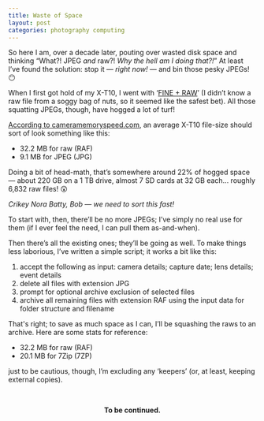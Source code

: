 ```yaml
---
title: Waste of Space
layout: post
categories: photography computing
---
```


So here I am, over a decade later, pouting over wasted disk space and thinking “What?! JPEG <i>and</i> raw?! <i>Why the hell am I doing that?!</i>” At least I’ve found the solution: stop it — <i>right now!</i> — and bin those pesky JPEGs! 😶

When I first got hold of my X-T10, I went with ‘[FINE + RAW](https://fujifilm-dsc.com/en/manual/x-t10/menu_shooting/image_quality/index.html)’ (I&nbsp;didn’t know a raw file from a soggy bag of nuts, so it seemed like the safest bet). All those squatting JPEGs, though, have hogged a lot of turf! 

[According to cameramemoryspeed.com](https://www.cameramemoryspeed.com/fuji-x-t10/fastest-sd-cards/), an average X-T10 file-size should sort of look something like this:

- 32.2 MB for raw (RAF)
- 9.1 MB for JPEG (JPG)

Doing a bit of head-math, that’s somewhere around 22% of hogged space — about 220 GB on a 1 TB drive,  almost 7 SD cards at 32 GB each... roughly 6,832 raw files! 😲

<i>Crikey Nora Batty, Bob — we need to sort this fast!</i> 

To start with, then, there’ll be no more JPEGs; I’ve simply no real use for them (if I ever feel the need, I can pull them as-and-when). 

Then there’s all the existing ones; they’ll be going as well. To make things less laborious, I’ve written a simple script; it works a bit like this: 

1. accept the following as input: camera details; capture date; lens details; event details
2. delete all files with extension JPG
3. prompt for optional archive exclusion of selected files
4. archive all remaining files with extension RAF using the input data for folder structure and filename

That's right; to save as much space as I can, I’ll be squashing the raws to an archive. Here are some stats for reference:

- 32.2 MB for raw (RAF)
- 20.1 MB for 7Zip (7ZP)

just to be cautious, though, I’m excluding any ‘keepers’ (or, at least, keeping external copies).

<br><center><b> To be continued.</b></center><br>






